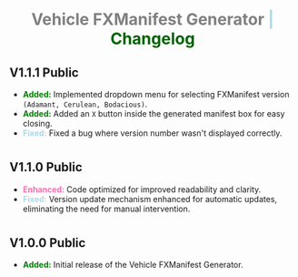 <h1 style="text-align: center;">
 <span style="color:gray; font-weight:bold;">Vehicle FXManifest Generator</span><span style="color:lightblue; font-weight:bold;"> | </span><span style="color:darkgreen; font-weight:bold;">Changelog</span>
 </h1>

## V1.1.1 Public

- <span style="color:green; font-weight:bold;">**Added:**</span> Implemented dropdown menu for selecting FXManifest version `(Adamant, Cerulean, Bodacious)`.
- <span style="color:green; font-weight:bold;">**Added:**</span> Added an `X` button inside the generated manifest box for easy closing.
- <span style="color:lightblue; font-weight:bold;">**Fixed:**</span> Fixed a bug where version number wasn't displayed correctly.

#

## V1.1.0 Public

- <span style="color:hotpink; font-weight:bold;">**Enhanced:**</span> Code optimized for improved readability and clarity.
- <span style="color:lightblue; font-weight:bold;">**Fixed:**</span> Version update mechanism enhanced for automatic updates, eliminating the need for manual intervention.

#

## V1.0.0 Public

- <span style="color:green; font-weight:bold;">**Added:**</span> Initial release of the Vehicle FXManifest Generator.

#
<p style="text-align: center;">
    <span style="color:white; font-weight:bold; opacity: 10%;">© SkyHigh Modifications 2021 - 2024</span>
</p>
 
